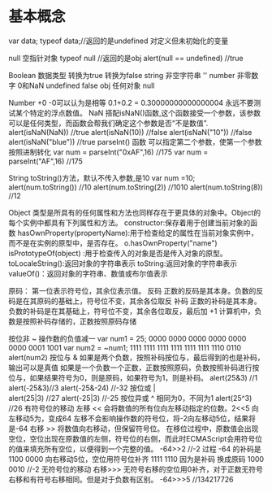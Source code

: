 # 基本概念

var data;
typeof data;//返回的是undefined 对定义但未初始化的变量

null 空指针对象
typeof null //返回的是obj 
alert(null == undefined) //true 

Boolean
数据类型		转换为true	转换为false
string		非空字符串	''
number 		非零数字		0和NaN
undefined			false
obj		任何对象		null

Number
+0 -0可以认为是相等
0.1+0.2 = 0.30000000000000004
永远不要测试某个特定的浮点数值。
NaN 搭配isNaN()函数,这个函数接受一个参数，该参数可以是任何类型，而函数会帮我们确定这个参数是否“不是数值”.
alert(isNaN(NaN)) //true
alert(isNaN(10))  //false
alert(isNaN("10")) //false
alert(isNaN("blue"))  //true
parseInt() 函数  可以指定第二个参数，使第一个参数按照进制转化
var num = parseInt("0xAF",16) //175
var num = parseInt("AF",16)    //175

String 
toString()方法，默认不传入参数,是10
var num =10;
alert(num.toString())     //10
alert(num.toString(2))   //1010
alert(num.toString(8))   //12

Object 类型是所具有的任何属性和方法也同样存在于更具体的对象中。Object的每个实例中都具有下列属性和方法。
constructor:保存着用于创建当前对象的函数
hasOwnProperty(propertyName):用于检查给定的属性在当前对象实例中，而不是在实例的原型中，是否存在。  o.hasOwnProperty("name")
isPrototypeOf(object) :用于检查传入的对象是否是传入对象的原型。
toLocaleString():返回对象的字符串表示
toString:返回对象的字符串表示
valueOf()：返回对象的字符串、数值或布尔值表示

原码：
第一位表示符号位，其余位表示值。
反码
正数的反码是其本身。负数的反码是在其原码的基础上，符号位不变，其余各位取反
补码
正数的补码是其本身。负数的补码是在其基础上，符号位不变，其余各位取反，最后加 +1
计算机中，负数是按照补码存储的，正数按照原码存储

按位非  ~ 操作数的负值减一 
var num1 = 25;	     0000 0000 0000 0000 0000 0000 0001 1001
var num2 = ~num1;    1111 1111 1111 1111 1111 1111 1110 0110
alert(num2)
按位与 & 
如果是两个负数，按照补码按位与，最后得到的也是补码，输出可以是真值
如果是一个负数一个正数，正数按照原码，负数按照补码进行按位与，如果结果符号为0，则是原码，如果符号为1，则是补码。
alert(25&3) //1
alert(-25&3)//3
alert(-25&-24) //-32
按位或 |       
alert(25|3)  //27
alert(-25|3) //-25
按位异或 ^   相同为0，不同为1
alert(25^3) //26
有符号位的移动
左移 << 会将数值的所有位向左移动指定的位数。2<<5 向左移动5为，变成64
左移不会影响操作数的符号位，将-2向左移动5位，结果将是-64
右移 >> 将数值向右移动，但保留符号位。
在移位过程中，原数值会出现空位，空位出现在原数值的左侧，符号位的右侧，而此时ECMAScript会用符号位的值来填充所有空位，以便得到一个完整的值。
-64>>2  //-2
过程 
-64 的补码是  1100 0000
向右移动5位，空位用符号位补齐 1111 1110
因为是补码 换成原码  1000 0010 //-2
无符号位的移动
右移>>>  无符号右移的空位用0补齐，对于正数无符号右移和有符号右移相同。但是对于负数有区别。
-64>>>5  //134217726